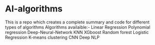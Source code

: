 # AI-algorithms
This is a repo which creates a complete summary and code for different types of algorithms
Algorithms availaible:-
Linear Regression
Polynomial regression
Deep-Neural-Network
KNN
XGboost
Random forest
Logistic Regression
K-means clustering
CNN
Deep NLP
